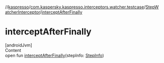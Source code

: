 //[kaspresso](../../index.md)/[com.kaspersky.kaspresso.interceptors.watcher.testcase](../index.md)/[StepWatcherInterceptor](index.md)/[interceptAfterFinally](intercept-after-finally.md)



# interceptAfterFinally  
[androidJvm]  
Content  
open fun [interceptAfterFinally](intercept-after-finally.md)(stepInfo: [StepInfo](../../com.kaspersky.kaspresso.testcases.models.info/-step-info/index.md))  



